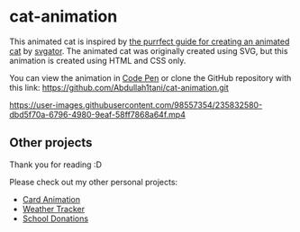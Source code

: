 # cat-animation

This animated cat is inspired by [the purrfect guide for creating an animated cat](https://www.svgator.com/blog/how-to-create-an-animated-cat/) by [svgator](https://youtube.com/@SVGator). The animated cat was originally created using SVG, but this animation is created using HTML and CSS only. 

You can view the animation in [Code Pen](https://codepen.io/Abdullah1tani/pen/mdzGjwq) or clone the GitHub repository with this link: https://github.com/Abdullah1tani/cat-animation.git

https://user-images.githubusercontent.com/98557354/235832580-dbd5f70a-6796-4980-9eaf-58ff7868a64f.mp4

## Other projects
Thank you for reading :D

Please check out my other personal projects:
- [Card Animation](https://github.com/Abdullah1tani/card-animation)
- [Weather Tracker](https://github.com/Abdullah1tani/WeatherProject)
- [School Donations](https://github.com/Abdullah1tani/School-donations)
